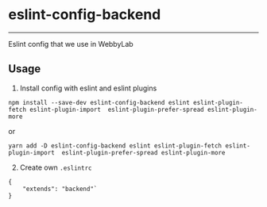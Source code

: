 # eslint-config-backend
----------------------

Eslint config that we use in WebbyLab

## Usage

1. Install config with eslint and eslint plugins

```
npm install --save-dev eslint-config-backend eslint eslint-plugin-fetch eslint-plugin-import  eslint-plugin-prefer-spread eslint-plugin-more
```
or
```
yarn add -D eslint-config-backend eslint eslint-plugin-fetch eslint-plugin-import  eslint-plugin-prefer-spread eslint-plugin-more
```

2. Create own `.eslintrc`

```
{
    "extends": "backend"`
}
```
